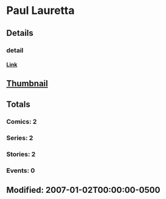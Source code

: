 # Paul  Lauretta 
## Details
### detail
#### [Link](http://marvel.com/comics/creators/5211/paul_lauretta?utm_campaign=apiRef&utm_source=225578a89fc76f3d20fbffda5d17a88d)
## [Thumbnail](http://i.annihil.us/u/prod/marvel/i/mg/b/40/image_not_available.jpg)
## Totals
### Comics: 2
### Series: 2
### Stories: 2
### Events: 0
## Modified: 2007-01-02T00:00:00-0500